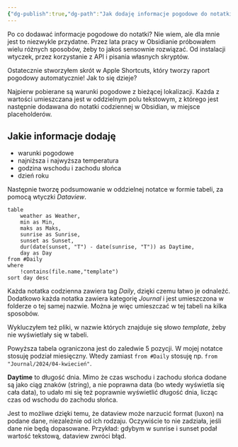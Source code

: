 ```yaml
---
{"dg-publish":true,"dg-path":"Jak dodaję informacje pogodowe do notatki w Obsidian.md","dg-permalink":"obsidian-weather-2024","permalink":"/obsidian-weather-2024/","tags":["WeblogPoMo2024","Obsidian"]}
---
```



Po co dodawać informacje pogodowe do notatki? Nie wiem, ale dla mnie jest to niezwykle przydatne. Przez lata pracy w Obsidianie próbowałem wielu różnych sposobów, żeby to jakoś sensownie rozwiązać. Od instalacji wtyczek, przez korzystanie z API i pisania własnych skryptów.

Ostatecznie stworzyłem skrót w Apple Shortcuts, który tworzy raport pogodowy automatycznie! Jak to się dzieje?

Najpierw pobierane są warunki pogodowe z bieżącej lokalizacji. Każda z wartości umieszczana jest w oddzielnym polu tekstowym, z którego jest następnie dodawana do notatki codziennej w Obsidian, w miejsce placeholderów.

## Jakie informacje dodaję

- warunki pogodowe
- najniższa i najwyższa temperatura
- godzina wschodu i zachodu słońca
- dzień roku

Następnie tworzę podsumowanie w oddzielnej notatce w formie tabeli, za pomocą wtyczki *Dataview*.

```
table
	weather as Weather,
	min as Min,
	maks as Maks,
	sunrise as Sunrise,
	sunset as Sunset,
	dur(date(sunset, "T") - date(sunrise, "T")) as Daytime,
	day as Day
from #Daily 
where
	!contains(file.name,"template")
sort day desc
```

Każda notatka codzienna zawiera tag *Daily*, dzięki czemu łatwo je odnaleźć. Dodatkowo każda notatka zawiera kategorię *Journal* i jest umieszczona w folderze o tej samej nazwie. Można je więc umieszczać w tej tabeli na kilka sposobów.

Wykluczyłem też pliki, w nazwie których znajduje się słowo *template*, żeby nie wyświetlały się w tabeli.

Powyższa tabela ograniczona jest do zaledwie 5 pozycji. W mojej notatce stosuję podział miesięczny. Wtedy zamiast `from #Daily` stosuję np. `from "Journal/2024/04-kwiecień"`.

**Daytime** to długość dnia. Mimo że czas wschodu i zachodu słońca dodane są jako ciąg znaków (string), a nie poprawna data (bo wtedy wyświetla się cała data), to udało mi się też poprawnie wyświetlić długość dnia, licząc czas od wschodu do zachodu słońca.

Jest to możliwe dzięki temu, że dataview może narzucić format (luxon) na podane dane, niezależnie od ich rodzaju. Oczywiście to nie zadziała, jeśli dane nie będą dopasowane. Przykład: gdybym w sunrise i sunset podał wartość tekstową, dataview zwróci błąd.

